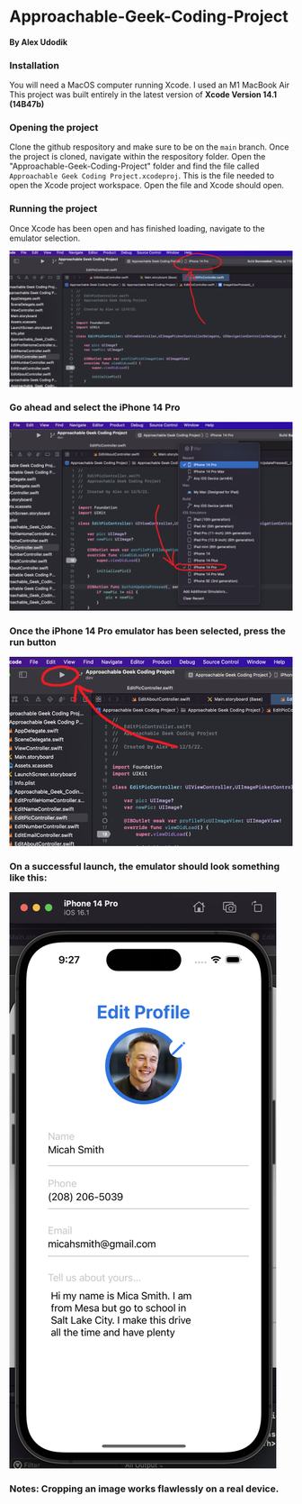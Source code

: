 # Approachable-Geek-Coding-Project
#### By Alex Udodik


### **Installation**
You will need a MacOS computer running Xcode. I used an M1 MacBook Air
This project was built entirely in the latest version of **Xcode Version 14.1 (14B47b)**


### **Opening the project**
Clone the github respository and make sure to be on the ```main``` branch.
Once the project is cloned, navigate within the respository folder. Open the "Approachable-Geek-Coding-Project" folder and find the file called ```Approachable Geek Coding Project.xcodeproj```. This is the file needed to open the Xcode project workspace. Open the file and Xcode should open.

### **Running the project**
Once Xcode has been open and has finished loading, navigate to the emulator selection.

![Screenshot](emulator_menu.png)

### Go ahead and select the iPhone 14 Pro
![Screenshot](emulator_selection.png)

### Once the iPhone 14 Pro emulator has been selected, press the run button
![Screenshot](run.png)

### On a successful launch, the emulator should look something like this:
![Screenshot](emulator_running_2.png)

### Notes: Cropping an image works flawlessly on a real device.
